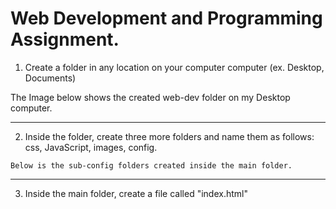 # Web Development and Programming Assignment.

1. Create a folder in any location on your computer computer (ex. Desktop, Documents)

The Image below shows the created web-dev folder on my Desktop computer.

***********

2. Inside the folder, create three more folders and name them as follows: css, JavaScript, images, config.

`Below is the sub-config folders created inside the main folder.`

**********

3. Inside the main folder, create a file called "index.html"




